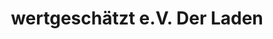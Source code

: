 ---
title: "wertgeschätzt e.V. Der Laden"
url: /dortmund/wertgeschaetzt-e-v-der-laden/
shop: Kleidung
---